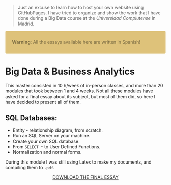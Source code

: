 > Just an excuse to learn how to host your own website using GitHubPages.
> I have tried to organize and show the work that I have done during a Big Data course at the *Universidad Complutense* in Madrid.

<div style = "color: #7a6b42; background-color: #dec27a; position: relative; padding: .75rem 1.25rem; margin-bottom: 1rem; border: 1px solid transparent; border-radius: .25rem;" >
  
  <b>Warning</b>:  All the essays available here are written in Spanish!

</div>

# Big Data & Business Analytics
This master consisted in 10 h/week of in-person classes, and more than 20 modules that took between 1 and 4 weeks. Not all these modules have asked for a final essay about its subject, but most of them did, so here I have decided to present all of them.

## SQL Databases:

* Entity - relationship diagram, from scratch.
* Run an SQL Server on your machine.
* Create your own SQL database.
* From `SELECT *` to User Defined Functions.
* Normalization and normal forms.

During this module I was still using Latex to make my documents, and compiling them to `.pdf`.

<center>
  
[DOWNLOAD THE FINAL ESSAY]()

</center>
